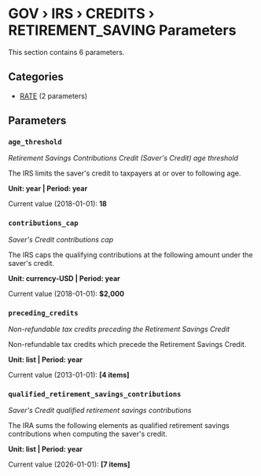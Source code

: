 # GOV › IRS › CREDITS › RETIREMENT_SAVING Parameters

This section contains 6 parameters.

## Categories

- [RATE](rate/index.md) (2 parameters)

## Parameters

### `age_threshold`
*Retirement Savings Contributions Credit (Saver's Credit) age threshold*

The IRS limits the saver's credit to taxpayers at or over to following age.

**Unit: year | Period: year**

Current value (2018-01-01): **18**


### `contributions_cap`
*Saver's Credit contributions cap*

The IRS caps the qualifying contributions at the following amount under the saver's credit.

**Unit: currency-USD | Period: year**

Current value (2018-01-01): **$2,000**


### `preceding_credits`
*Non-refundable tax credits preceding the Retirement Savings Credit*

Non-refundable tax credits which precede the Retirement Savings Credit.

**Unit: list | Period: year**

Current value (2013-01-01): **[4 items]**


### `qualified_retirement_savings_contributions`
*Saver's Credit qualified retirement savings contributions*

The IRA sums the following elements as qualified retirement savings contributions when computing the saver's credit.

**Unit: list | Period: year**

Current value (2026-01-01): **[7 items]**

